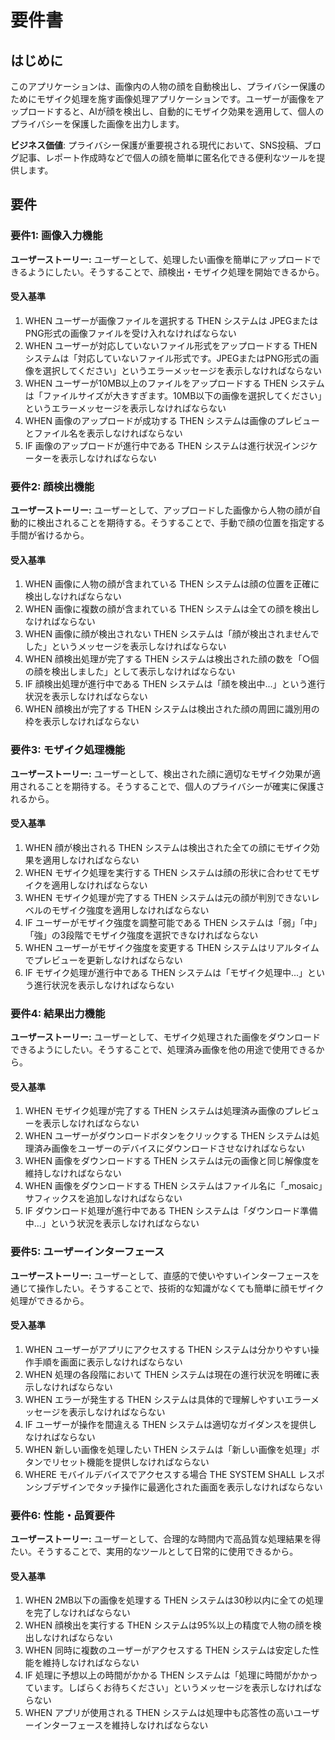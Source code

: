 # 要件書

## はじめに

このアプリケーションは、画像内の人物の顔を自動検出し、プライバシー保護のためにモザイク処理を施す画像処理アプリケーションです。ユーザーが画像をアップロードすると、AIが顔を検出し、自動的にモザイク効果を適用して、個人のプライバシーを保護した画像を出力します。

**ビジネス価値**: プライバシー保護が重要視される現代において、SNS投稿、ブログ記事、レポート作成時などで個人の顔を簡単に匿名化できる便利なツールを提供します。

## 要件

### 要件1: 画像入力機能
**ユーザーストーリー:** ユーザーとして、処理したい画像を簡単にアップロードできるようにしたい。そうすることで、顔検出・モザイク処理を開始できるから。

#### 受入基準

1. WHEN ユーザーが画像ファイルを選択する THEN システムは JPEGまたはPNG形式の画像ファイルを受け入れなければならない
2. WHEN ユーザーが対応していないファイル形式をアップロードする THEN システムは「対応していないファイル形式です。JPEGまたはPNG形式の画像を選択してください」というエラーメッセージを表示しなければならない
3. WHEN ユーザーが10MB以上のファイルをアップロードする THEN システムは「ファイルサイズが大きすぎます。10MB以下の画像を選択してください」というエラーメッセージを表示しなければならない
4. WHEN 画像のアップロードが成功する THEN システムは画像のプレビューとファイル名を表示しなければならない
5. IF 画像のアップロードが進行中である THEN システムは進行状況インジケーターを表示しなければならない

### 要件2: 顔検出機能
**ユーザーストーリー:** ユーザーとして、アップロードした画像から人物の顔が自動的に検出されることを期待する。そうすることで、手動で顔の位置を指定する手間が省けるから。

#### 受入基準

1. WHEN 画像に人物の顔が含まれている THEN システムは顔の位置を正確に検出しなければならない
2. WHEN 画像に複数の顔が含まれている THEN システムは全ての顔を検出しなければならない
3. WHEN 画像に顔が検出されない THEN システムは「顔が検出されませんでした」というメッセージを表示しなければならない
4. WHEN 顔検出処理が完了する THEN システムは検出された顔の数を「○個の顔を検出しました」として表示しなければならない
5. IF 顔検出処理が進行中である THEN システムは「顔を検出中...」という進行状況を表示しなければならない
6. WHEN 顔検出が完了する THEN システムは検出された顔の周囲に識別用の枠を表示しなければならない

### 要件3: モザイク処理機能
**ユーザーストーリー:** ユーザーとして、検出された顔に適切なモザイク効果が適用されることを期待する。そうすることで、個人のプライバシーが確実に保護されるから。

#### 受入基準

1. WHEN 顔が検出される THEN システムは検出された全ての顔にモザイク効果を適用しなければならない
2. WHEN モザイク処理を実行する THEN システムは顔の形状に合わせてモザイクを適用しなければならない
3. WHEN モザイク処理が完了する THEN システムは元の顔が判別できないレベルのモザイク強度を適用しなければならない
4. IF ユーザーがモザイク強度を調整可能である THEN システムは「弱」「中」「強」の3段階でモザイク強度を選択できなければならない
5. WHEN ユーザーがモザイク強度を変更する THEN システムはリアルタイムでプレビューを更新しなければならない
6. IF モザイク処理が進行中である THEN システムは「モザイク処理中...」という進行状況を表示しなければならない

### 要件4: 結果出力機能
**ユーザーストーリー:** ユーザーとして、モザイク処理された画像をダウンロードできるようにしたい。そうすることで、処理済み画像を他の用途で使用できるから。

#### 受入基準

1. WHEN モザイク処理が完了する THEN システムは処理済み画像のプレビューを表示しなければならない
2. WHEN ユーザーがダウンロードボタンをクリックする THEN システムは処理済み画像をユーザーのデバイスにダウンロードさせなければならない
3. WHEN 画像をダウンロードする THEN システムは元の画像と同じ解像度を維持しなければならない
4. WHEN 画像をダウンロードする THEN システムはファイル名に「_mosaic」サフィックスを追加しなければならない
5. IF ダウンロード処理が進行中である THEN システムは「ダウンロード準備中...」という状況を表示しなければならない

### 要件5: ユーザーインターフェース
**ユーザーストーリー:** ユーザーとして、直感的で使いやすいインターフェースを通じて操作したい。そうすることで、技術的な知識がなくても簡単に顔モザイク処理ができるから。

#### 受入基準

1. WHEN ユーザーがアプリにアクセスする THEN システムは分かりやすい操作手順を画面に表示しなければならない
2. WHEN 処理の各段階において THEN システムは現在の進行状況を明確に表示しなければならない
3. WHEN エラーが発生する THEN システムは具体的で理解しやすいエラーメッセージを表示しなければならない
4. IF ユーザーが操作を間違える THEN システムは適切なガイダンスを提供しなければならない
5. WHEN 新しい画像を処理したい THEN システムは「新しい画像を処理」ボタンでリセット機能を提供しなければならない
6. WHERE モバイルデバイスでアクセスする場合 THE SYSTEM SHALL レスポンシブデザインでタッチ操作に最適化された画面を表示しなければならない

### 要件6: 性能・品質要件
**ユーザーストーリー:** ユーザーとして、合理的な時間内で高品質な処理結果を得たい。そうすることで、実用的なツールとして日常的に使用できるから。

#### 受入基準

1. WHEN 2MB以下の画像を処理する THEN システムは30秒以内に全ての処理を完了しなければならない
2. WHEN 顔検出を実行する THEN システムは95%以上の精度で人物の顔を検出しなければならない
3. WHEN 同時に複数のユーザーがアクセスする THEN システムは安定した性能を維持しなければならない
4. IF 処理に予想以上の時間がかかる THEN システムは「処理に時間がかかっています。しばらくお待ちください」というメッセージを表示しなければならない
5. WHEN アプリが使用される THEN システムは処理中も応答性の高いユーザーインターフェースを維持しなければならない